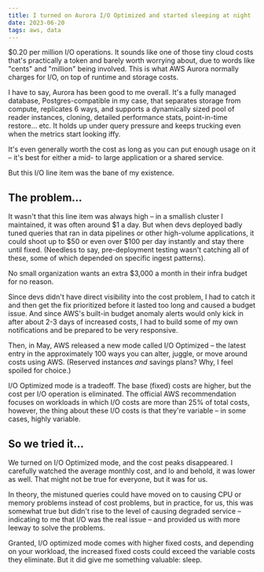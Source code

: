 ```yaml
---
title: I turned on Aurora I/O Optimized and started sleeping at night
date: 2023-06-20
tags: aws, data
---
```


$0.20 per million I/O operations. It sounds like one of those tiny cloud costs that's practically a token and barely worth worrying about, due to words like "cents" and "million" being involved. This is what AWS Aurora normally charges for I/O, on top of runtime and storage costs.

I have to say, Aurora has been good to me overall. It's a fully managed database, Postgres-compatible in my case, that separates storage from compute, replicates 6 ways, and supports a dynamically sized pool of reader instances, cloning, detailed performance stats, point-in-time restore… etc. It holds up under query pressure and keeps trucking even when the metrics start looking iffy.

It's even generally worth the cost as long as you can put enough usage on it – it's best for either a mid- to large application or a shared service.

But this I/O line item was the bane of my existence.

## The problem...

It wasn't that this line item was always high – in a smallish cluster I maintained, it was often around $1 a day. But when devs deployed badly tuned queries that ran in data pipelines or other high-volume applications, it could shoot up to $50 or even over $100 per day instantly and stay there until fixed. (Needless to say, pre-deployment testing wasn't catching all of these, some of which depended on specific ingest patterns).

No small organization wants an extra $3,000 a month in their infra budget for no reason.

Since devs didn't have direct visibility into the cost problem, I had to catch it and then get the fix prioritized before it lasted too long and caused a budget issue. And since AWS's built-in budget anomaly alerts would only kick in after about 2-3 days of increased costs, I had to build some of my own notifications and be prepared to be very responsive.

Then, in May, AWS released a new mode called I/O Optimized – the latest entry in the approximately 100 ways you can alter, juggle, or move around costs using AWS. (Reserved instances _and_ savings plans? Why, I feel spoiled for choice.)

I/O Optimized mode is a tradeoff. The base (fixed) costs are higher, but the cost per I/O operation is eliminated. The official AWS recommendation focuses on workloads in which I/O costs are more than 25% of total costs, however, the thing about these I/O costs is that they're variable – in some cases, highly variable.

## So we tried it...

We turned on I/O Optimized mode, and the cost peaks disappeared. I carefully watched the average monthly cost, and lo and behold, it was lower as well. That might not be true for everyone, but it was for us.

In theory, the mistuned queries could have moved on to causing CPU or memory problems instead of cost problems, but in practice, for us, this was somewhat true but didn't rise to the level of causing degraded service – indicating to me that I/O was the real issue – and provided us with more leeway to solve the problems.

Granted, I/O optimized mode comes with higher fixed costs, and depending on your workload, the increased fixed costs could exceed the variable costs they eliminate. But it did give me something valuable: sleep.
